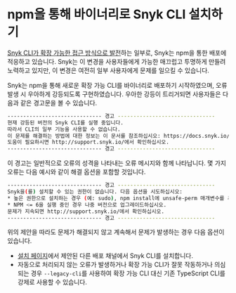 # npm을 통해 바이너리로 Snyk CLI 설치하기

[Snyk CLI가 확장 가능한 접근 방식으로 발전](https://snyk.io/blog/evolving-the-snyk-cli-through-an-extensible-approach/)하는 일부로, Snyk는 npm을 통한 배포에 적응하고 있습니다. Snyk는 이 변경을 사용자들에게 가능한 매끄럽고 투명하게 만들려 노력하고 있지만, 이 변경은 여전히 일부 사용자에게 문제를 일으킬 수 있습니다.

Snyk는 npm을 통해 새로운 확장 가능 CLI를 바이너리로 배포하기 시작하였으며, 오류 발생 시 우아하게 강등되도록 구현하였습니다. 우아한 강등이 트리거되면 사용자들은 다음과 같은 경고문을 볼 수 있습니다.

```bash
------------------------------ 경고 -------------------------------
현재 강등된 버전의 Snyk CLI를 실행 중입니다.
따라서 CLI의 일부 기능을 사용할 수 없습니다.
이 문제를 해결하는 방법에 대한 정보는 이 문서를 참조하십시오: https://docs.snyk.io/snyk-cli/installing-snyk-cli-as-a-binary-via-npm
도움이 필요하시면 http://support.snyk.io/에서 확인하십시오.
------------------------------ 경고 -------------------------------
```

이 경고는 일반적으로 오류의 성격을 나타내는 오류 메시지와 함께 나타납니다. 몇 가지 오류는 다음 예시와 같이 해결 옵션을 포함할 것입니다.

```bash
------------------------------ 경고 -------------------------------
Snyk을(를) 설치할 수 있는 권한이 없습니다. 다음 옵션을 시도하십시오:
* 높은 권한으로 설치하는 경우 (예: sudo), npm install에 unsafe-perm 매개변수를 추가해 보십시오.
* NPM <= 6을 실행 중인 경우 나중 버전으로 업그레이드하십시오.
문제가 지속되면 http://support.snyk.io/에서 확인하십시오.
------------------------------ 경고 -------------------------------
```

위의 제안을 따라도 문제가 해결되지 않고 계속해서 문제가 발생하는 경우 다음 옵션이 있습니다.

* [설치 페이지](./)에서 제안된 다른 배포 채널에서 Snyk CLI를 설치합니다.
* 자동으로 처리되지 않는 오류가 발생하거나 확장 가능 CLI가 잘못 작동하거나 의심되는 경우 `--legacy-cli`를 사용하여 확장 가능 CLI 대신 기존 TypeScript CLI를 강제로 사용할 수 있습니다.